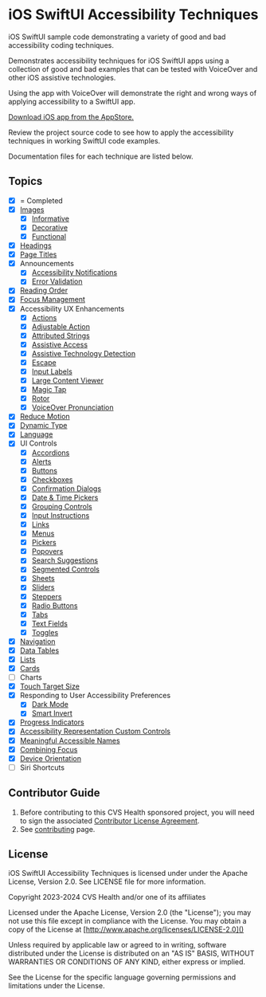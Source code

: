 # iOS SwiftUI Accessibility Techniques
iOS SwiftUI sample code demonstrating a variety of good and bad accessibility coding techniques.

Demonstrates accessibility techniques for iOS SwiftUI apps using a collection of good and bad examples that can be tested with VoiceOver and other iOS assistive technologies.

Using the app with VoiceOver will demonstrate the right and wrong ways of applying accessibility to a SwiftUI app. 

[Download iOS app from the AppStore.](https://apps.apple.com/us/app/swiftui-accessibility-techs/id6474141089)

Review the project source code to see how to apply the accessibility techniques in working SwiftUI code examples.

Documentation files for each technique are listed below.

## Topics
- [x] = Completed
- [x] [Images](iOSswiftUIa11yTechniques/Documentation/Images.md)
    - [x] [Informative](iOSswiftUIa11yTechniques/Documentation/InformativeImages.md)
    - [x] [Decorative](iOSswiftUIa11yTechniques/Documentation/DecorativeImages.md)
    - [x] [Functional](iOSswiftUIa11yTechniques/Documentation/FunctionalImages.md)
- [x] [Headings](iOSswiftUIa11yTechniques/Documentation/Headings.md)
- [x] [Page Titles](iOSswiftUIa11yTechniques/Documentation/PageTitles.md)
- [x] Announcements
    - [x] [Accessibility Notifications](iOSswiftUIa11yTechniques/Documentation/AccessibilityNotifications.md)
    - [x] [Error Validation](iOSswiftUIa11yTechniques/Documentation/ErrorValidation.md)
- [x] [Reading Order](iOSswiftUIa11yTechniques/Documentation/ReadingOrder.md)
- [x] [Focus Management](iOSswiftUIa11yTechniques/Documentation/FocusManagement.md)
- [x] Accessibility UX Enhancements
    - [x] [Actions](iOSswiftUIa11yTechniques/Documentation/Actions.md)
    - [x] [Adjustable Action](iOSswiftUIa11yTechniques/Documentation/AdjustableAction.md)
    - [x] [Attributed Strings](iOSswiftUIa11yTechniques/Documentation/AttributedStrings.md)
    - [x] [Assistive Access](iOSswiftUIa11yTechniques/Documentation/AssistiveAccess.md)
    - [x] [Assistive Technology Detection](iOSswiftUIa11yTechniques/Documentation/AssistiveTechnologyDetection.md)
    - [x] [Escape](iOSswiftUIa11yTechniques/Documentation/Escape.md)
    - [x] [Input Labels](iOSswiftUIa11yTechniques/Documentation/InputLabels.md)
    - [x] [Large Content Viewer](iOSswiftUIa11yTechniques/Documentation/LargeContentViewer.md)
    - [x] [Magic Tap](iOSswiftUIa11yTechniques/Documentation/MagicTap.md)
    - [x] [Rotor](iOSswiftUIa11yTechniques/Documentation/Rotor.md)
    - [x] [VoiceOver Pronunciation](iOSswiftUIa11yTechniques/Documentation/VoiceOverPronunciation.md)
- [x] [Reduce Motion](iOSswiftUIa11yTechniques/Documentation/ReduceMotion.md)
- [x] [Dynamic Type](iOSswiftUIa11yTechniques/Documentation/DynamicType.md)
- [x] [Language](iOSswiftUIa11yTechniques/Documentation/Language.md)
- [x] UI Controls
    - [x] [Accordions](iOSswiftUIa11yTechniques/Documentation/Accordions.md)
    - [x] [Alerts](iOSswiftUIa11yTechniques/Documentation/Alerts.md)
    - [x] [Buttons](iOSswiftUIa11yTechniques/Documentation/Buttons.md)
    - [x] [Checkboxes](iOSswiftUIa11yTechniques/Documentation/Checkboxes.md)
    - [x] [Confirmation Dialogs](iOSswiftUIa11yTechniques/Documentation/ConfirmationDialogs.md)
    - [x] [Date & Time Pickers](iOSswiftUIa11yTechniques/Documentation/DateTimePickers.md)
    - [x] [Grouping Controls](iOSswiftUIa11yTechniques/Documentation/GroupingControls.md)
    - [x] [Input Instructions](iOSswiftUIa11yTechniques/Documentation/InputInstructions.md)
    - [x] [Links](iOSswiftUIa11yTechniques/Documentation/Links.md)
    - [x] [Menus](iOSswiftUIa11yTechniques/Documentation/Menus.md)
    - [x] [Pickers](iOSswiftUIa11yTechniques/Documentation/Pickers.md)
    - [x] [Popovers](iOSswiftUIa11yTechniques/Documentation/Popovers.md)
    - [x] [Search Suggestions](iOSswiftUIa11yTechniques/Documentation/SearchSuggestions.md)
    - [x] [Segmented Controls](iOSswiftUIa11yTechniques/Documentation/SegmentedControls.md)
    - [x] [Sheets](iOSswiftUIa11yTechniques/Documentation/Sheets.md)
    - [x] [Sliders](iOSswiftUIa11yTechniques/Documentation/Sliders.md)
    - [x] [Steppers](iOSswiftUIa11yTechniques/Documentation/Steppers.md)
    - [x] [Radio Buttons](iOSswiftUIa11yTechniques/Documentation/RadioButtons.md)
    - [x] [Tabs](iOSswiftUIa11yTechniques/Documentation/Tabs.md)
    - [x] [Text Fields](iOSswiftUIa11yTechniques/Documentation/TextFields.md)
    - [x] [Toggles](iOSswiftUIa11yTechniques/Documentation/Toggles.md)
- [x] [Navigation](iOSswiftUIa11yTechniques/Documentation/Navigation.md)
- [x] [Data Tables](iOSswiftUIa11yTechniques/Documentation/DataTables.md)
- [x] [Lists](iOSswiftUIa11yTechniques/Documentation/Lists.md)
- [x] [Cards](iOSswiftUIa11yTechniques/Documentation/Cards.md)
- [ ] Charts
- [x] [Touch Target Size](iOSswiftUIa11yTechniques/Documentation/TouchTargetSize.md)
- [x] Responding to User Accessibility Preferences
    - [x] [Dark Mode](iOSswiftUIa11yTechniques/Documentation/DarkMode.md)
    - [x] [Smart Invert](iOSswiftUIa11yTechniques/Documentation/SmartInvert.md)
- [x] [Progress Indicators](iOSswiftUIa11yTechniques/Documentation/ProgressIndicators.md)
- [x] [Accessibility Representation Custom Controls](iOSswiftUIa11yTechniques/Documentation/AccessibilityRepresentation.md)
- [x] [Meaningful Accessible Names](iOSswiftUIa11yTechniques/Documentation/MeaningfulAccessibleNames.md)
- [x] [Combining Focus](iOSswiftUIa11yTechniques/Documentation/CombiningFocus.md)
- [x] [Device Orientation](iOSswiftUIa11yTechniques/Documentation/DeviceOrientation.md)
- [ ] Siri Shortcuts

## Contributor Guide

1. Before contributing to this CVS Health sponsored project, you will need to sign the associated [Contributor License Agreement](https://forms.office.com/r/tvFjdsisT2).
2. See [contributing](CONTRIBUTING.md) page.

## License
iOS SwiftUI Accessibility Techniques is licensed under under the Apache License, Version 2.0.  See LICENSE file for more information.

Copyright 2023-2024 CVS Health and/or one of its affiliates

Licensed under the Apache License, Version 2.0 (the "License");
you may not use this file except in compliance with the License.
You may obtain a copy of the License at
[http://www.apache.org/licenses/LICENSE-2.0]()

Unless required by applicable law or agreed to in writing, software
distributed under the License is distributed on an "AS IS" BASIS,
WITHOUT WARRANTIES OR CONDITIONS OF ANY KIND, either express or implied.

See the License for the specific language governing permissions and
limitations under the License.
